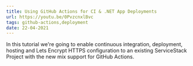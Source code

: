 ```yaml
---
title: Using GitHub Actions for CI & .NET App Deployments
url: https://youtu.be/0PvzcnxlBvc
tags: github-actions,deployment
date: 22-04-2021
---
```


In this tutorial we're going to enable continuous integration, deployment, hosting and Lets Encrypt HTTPS configuration 
to an existing ServiceStack Project with the new mix support for GitHub Actions.
